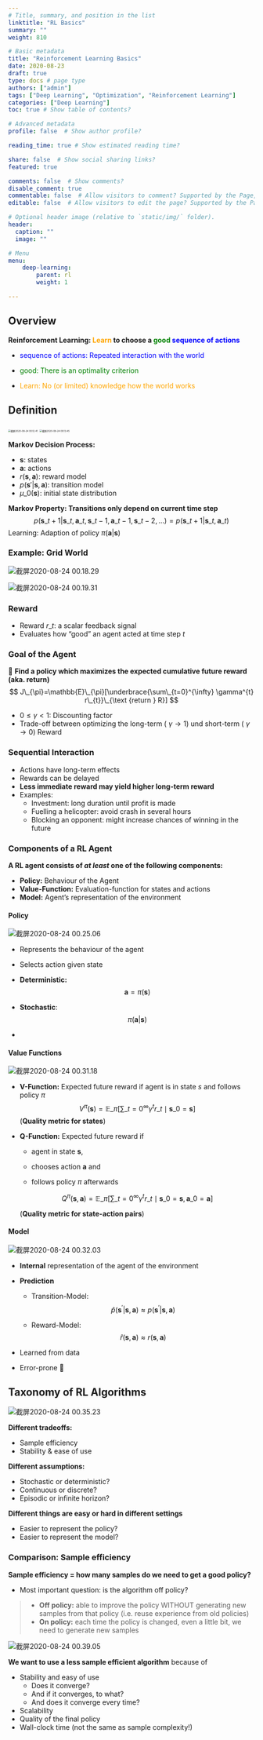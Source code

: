 ```yaml
---
# Title, summary, and position in the list
linktitle: "RL Basics"
summary: ""
weight: 810

# Basic metadata
title: "Reinforcement Learning Basics"
date: 2020-08-23
draft: true
type: docs # page type
authors: ["admin"]
tags: ["Deep Learning", "Optimization", "Reinforcement Learning"]
categories: ["Deep Learning"]
toc: true # Show table of contents?

# Advanced metadata
profile: false  # Show author profile?

reading_time: true # Show estimated reading time?

share: false  # Show social sharing links?
featured: true

comments: false  # Show comments?
disable_comment: true
commentable: false  # Allow visitors to comment? Supported by the Page, Post, and Docs content types.
editable: false  # Allow visitors to edit the page? Supported by the Page, Post, and Docs content types.

# Optional header image (relative to `static/img/` folder).
header:
  caption: ""
  image: ""

# Menu
menu: 
    deep-learning:
        parent: rl
        weight: 1

---
```


## Overview

**Reinforcement Learning: <span style="color:orange">Learn</span> to choose a <span style="color:green">good</span> <span style="color:blue">sequence of actions</span>**

- <span style="color:blue">sequence of actions: Repeated interaction with the world</span> 

- <span style="color:green">good: There is an optimality criterion</span> 

- <span style="color:orange">Learn: No (or limited) knowledge how the world works</span>

## Definition

<img src="https://raw.githubusercontent.com/EckoTan0804/upic-repo/master/uPic/截屏2020-08-24%2000.12.41.png" alt="截屏2020-08-24 00.12.41" style="zoom: 33%;" />

<img src="https://raw.githubusercontent.com/EckoTan0804/upic-repo/master/uPic/截屏2020-08-24%2000.13.45.png" alt="截屏2020-08-24 00.13.45" style="zoom:33%;" />

**Markov Decision Process:**

- $\boldsymbol{s}$: states
- $\boldsymbol{a}$: actions
- $r(\boldsymbol{s}, \boldsymbol{a})$: reward model
- $p(\boldsymbol{s}'| \boldsymbol{s}, \boldsymbol{a})$: transition model
- $\mu\_0(\boldsymbol{s})$: initial state distribution

**Markov Property: Transitions only depend on current time step**
$$
p\left(\boldsymbol{s}\_{t+1} | \boldsymbol{s}\_{t}, \boldsymbol{a}\_{t}, \boldsymbol{s}\_{t-1}, \boldsymbol{a}\_{t-1}, \boldsymbol{s}\_{t-2}, \ldots\right)=p\left(\boldsymbol{s}\_{t+1} | \boldsymbol{s}\_{t}, \boldsymbol{a}\_{t}\right)
$$
Learning: Adaption of policy $\pi(\boldsymbol{a}|\boldsymbol{s})$

### Example: Grid World

![截屏2020-08-24 00.18.29](https://raw.githubusercontent.com/EckoTan0804/upic-repo/master/uPic/截屏2020-08-24%2000.18.29.png)

![截屏2020-08-24 00.19.31](https://raw.githubusercontent.com/EckoTan0804/upic-repo/master/uPic/截屏2020-08-24%2000.19.31.png)

### Reward

- Reward $r\_t$: a scalar feedback signal
- Evaluates how “good” an agent acted at time step $t$

### Goal of the Agent

🎯 **Find a policy which maximizes the expected cumulative future reward (aka. return)**
$$
J\_{\pi}=\mathbb{E}\_{\pi}[\underbrace{\sum\_{t=0}^{\infty} \gamma^{t} r\_{t}}\_{\text {return } R}]
$$

- $0 \leq \gamma < 1$: Discounting factor
- Trade-off between optimizing the long-term ( $\gamma \to 1$) und short-term ( $\gamma \to 0$) Reward

### Sequential Interaction

- Actions have long-term effects
- Rewards can be delayed
- **Less immediate reward may yield higher long-term reward**
- Examples:
  - Investment: long duration until profit is made
  - Fuelling a helicopter: avoid crash in several hours
  - Blocking an opponent: might increase chances of winning in the future

### Components of a RL Agent

**A RL agent consists of *at least* one of the following components:**

- **Policy:** Behaviour of the Agent
- **Value-Function:** Evaluation-function for states and actions
- **Model:** Agent’s representation of the environment

#### Policy

![截屏2020-08-24 00.25.06](https://raw.githubusercontent.com/EckoTan0804/upic-repo/master/uPic/截屏2020-08-24%2000.25.06.png)

- Represents the behaviour of the agent

- Selects action given state

- **Deterministic:**
  $$
  \boldsymbol{a} = \pi(\boldsymbol{s})
  $$

- **Stochastic**:
  $$
  \pi(\boldsymbol{a}|\boldsymbol{s})
  $$

- 

#### Value Functions

![截屏2020-08-24 00.31.18](https://raw.githubusercontent.com/EckoTan0804/upic-repo/master/uPic/截屏2020-08-24%2000.31.18.png)

- **V-Function:** Expected future reward if agent is in state $s$ and follows policy $\pi$
  $$
  V^{\pi}(\boldsymbol{s})=\mathbb{E}\_{\pi}\left[\sum\_{t=0}^{\infty} \gamma^{t} r\_{t} \mid \boldsymbol{s}\_{0}=\boldsymbol{s}\right]
  $$
  (**Quality metric for states**)

- **Q-Function:** Expected future reward if 

  - agent in state $\boldsymbol{s}$,

  - chooses action $\boldsymbol{a}$ and 
  - follows policy $\pi$ afterwards

  $$
  Q^{\pi}(\boldsymbol{s},\boldsymbol{a})=\mathbb{E}\_{\pi}\left[\sum\_{t=0}^{\infty} \gamma^{t} r\_{t} \mid \boldsymbol{s}\_{0}=\boldsymbol{s}, \boldsymbol{a}\_{0}=\boldsymbol{a}\right]
  $$

  (**Quality metric for state-action pairs**)

#### Model

![截屏2020-08-24 00.32.03](https://raw.githubusercontent.com/EckoTan0804/upic-repo/master/uPic/截屏2020-08-24%2000.32.03.png)

- **Internal** representation of the agent of the environment

- **Prediction**
  - Transition-Model:
    $$
    \hat{p}\left(\boldsymbol{s}^{\prime} | \boldsymbol{s}, \boldsymbol{a}\right) \approx p\left(\boldsymbol{s}^{\prime} | \boldsymbol{s}, \boldsymbol{a}\right)
    $$

  - Reward-Model:
    $$
    \hat{r}(\boldsymbol{s}, \boldsymbol{a}) \approx r(\boldsymbol{s}, \boldsymbol{a})
    $$

- Learned from data
- Error-prone 🤪

## Taxonomy of RL Algorithms

![截屏2020-08-24 00.35.23](https://raw.githubusercontent.com/EckoTan0804/upic-repo/master/uPic/截屏2020-08-24%2000.35.23.png)

**Different tradeoffs:**

- Sample efficiency
- Stability & ease of use

**Different assumptions:**

- Stochastic or deterministic?
- Continuous or discrete?
- Episodic or infinite horizon?

**Different things are easy or hard in different settings**

- Easier to represent the policy?
- Easier to represent the model?

### Comparison: Sample efficiency

**Sample efficiency = how many samples do we need to get a good policy?**

- Most important question: is the algorithm off policy?

> - **Off policy:** able to improve the policy WITHOUT generating new samples from that policy (i.e. reuse experience from old policies)
> - **On policy:** each time the policy is changed, even a little bit, we need to generate new samples

![截屏2020-08-24 00.39.05](https://raw.githubusercontent.com/EckoTan0804/upic-repo/master/uPic/截屏2020-08-24%2000.39.05.png)

 **We want to use a less sample efficient algorithm** because of

- Stability and easy of use
  - Does it converge?
  - And if it converges, to what?
  - And does it converge every time?
- Scalability
- Quality of the final policy
- Wall-clock time (not the same as sample complexity!)